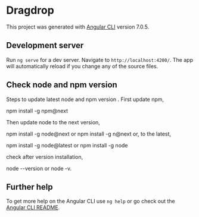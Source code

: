 # Dragdrop

This project was generated with [Angular CLI](https://github.com/angular/angular-cli) version 7.0.5.

## Development server

Run `ng serve` for a dev server. Navigate to `http://localhost:4200/`. The app will automatically reload if you change any of the source files.
## Check node and npm version

Steps to update latest node and npm version .
First update npm,

npm install -g npm@next

Then update node to the next version,

npm install -g node@next or npm install -g n@next or, to the latest,

npm install -g node@latest or npm install -g node

check after version installation,

node --version or node -v.

## Further help

To get more help on the Angular CLI use `ng help` or go check out the [Angular CLI README](https://github.com/angular/angular-cli/blob/master/README.md).

